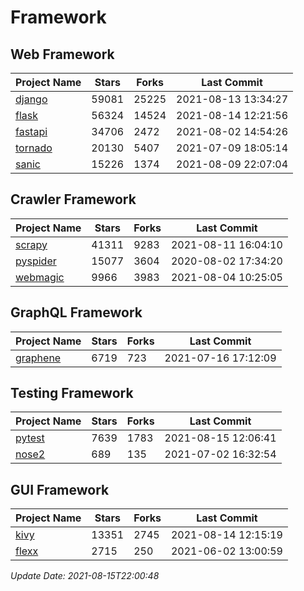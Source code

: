 # Framework

## Web Framework
| Project Name | Stars | Forks | Last Commit |
| ------------ | ----- | ----- | ----------- |
| [django](https://github.com/django/django) | 59081 | 25225 | 2021-08-13 13:34:27 |
| [flask](https://github.com/pallets/flask) | 56324 | 14524 | 2021-08-14 12:21:56 |
| [fastapi](https://github.com/tiangolo/fastapi) | 34706 | 2472 | 2021-08-02 14:54:26 |
| [tornado](https://github.com/tornadoweb/tornado) | 20130 | 5407 | 2021-07-09 18:05:14 |
| [sanic](https://github.com/sanic-org/sanic) | 15226 | 1374 | 2021-08-09 22:07:04 |

## Crawler Framework
| Project Name | Stars | Forks | Last Commit |
| ------------ | ----- | ----- | ----------- |
| [scrapy](https://github.com/scrapy/scrapy) | 41311 | 9283 | 2021-08-11 16:04:10 |
| [pyspider](https://github.com/binux/pyspider) | 15077 | 3604 | 2020-08-02 17:34:20 |
| [webmagic](https://github.com/code4craft/webmagic) | 9966 | 3983 | 2021-08-04 10:25:05 |

## GraphQL Framework
| Project Name | Stars | Forks | Last Commit |
| ------------ | ----- | ----- | ----------- |
| [graphene](https://github.com/graphql-python/graphene) | 6719 | 723 | 2021-07-16 17:12:09 |

## Testing Framework
| Project Name | Stars | Forks | Last Commit |
| ------------ | ----- | ----- | ----------- |
| [pytest](https://github.com/pytest-dev/pytest) | 7639 | 1783 | 2021-08-15 12:06:41 |
| [nose2](https://github.com/nose-devs/nose2) | 689 | 135 | 2021-07-02 16:32:54 |

## GUI Framework
| Project Name | Stars | Forks | Last Commit |
| ------------ | ----- | ----- | ----------- |
| [kivy](https://github.com/kivy/kivy) | 13351 | 2745 | 2021-08-14 12:15:19 |
| [flexx](https://github.com/flexxui/flexx) | 2715 | 250 | 2021-06-02 13:00:59 |

*Update Date: 2021-08-15T22:00:48*